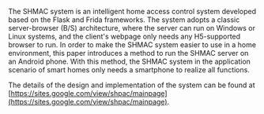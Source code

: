 The SHMAC system is an intelligent home access control system developed based on the Flask and Frida frameworks. The system adopts a classic server-browser (B/S) architecture, where the server can run on Windows or Linux systems, and the client's webpage only needs any H5-supported browser to run. In order to make the SHMAC system easier to use in a home environment, this paper introduces a method to run the SHMAC server on an Android phone. With this method, the SHMAC system in the application scenario of smart homes only needs a smartphone to realize all functions.

The details of the design and implementation of the system can be found at [https://sites.google.com/view/shpac/mainpage](https://sites.google.com/view/shpac/mainpage).
